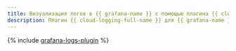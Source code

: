 ```yaml
---
title: Визуализация логов в {{ grafana-name }} с помощью плагина {{ cloud-logging-full-name }}
description: Плагин {{ cloud-logging-full-name }} для {{ grafana-name }} — расширение для {{ grafana-name }}, с помощью которого можно добавить {{ cloud-logging-name }} в качестве источника данных.
---
```


{% include [grafana-logs-plugin](../../_tutorials/serverless/grafana-logs-plugin.md) %}